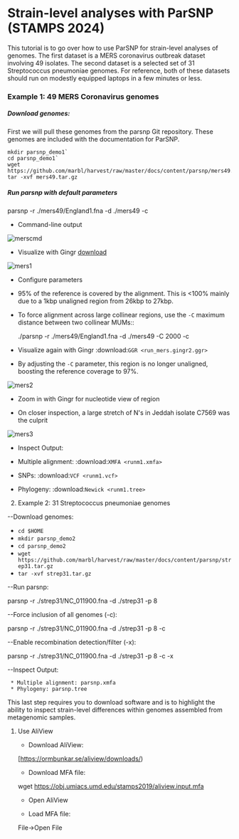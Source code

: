 # Strain-level analyses with ParSNP (STAMPS 2024)


This tutorial is to go over how to use ParSNP for strain-level analyses of genomes. The first dataset is a MERS coronavirus outbreak dataset involving 49 isolates. The second dataset is a selected set of 31 Streptococcus pneumoniae genomes. For reference, both of these datasets should run on modestly equipped laptops in a few minutes or less.

### Example 1: 49 MERS Coronavirus genomes

##### Download genomes: 

First we will pull these genomes from the parsnp Git repository. These genomes are included with the documentation for ParSNP.

```
mkdir parsnp_demo1`
cd parsnp_demo1`
wget https://github.com/marbl/harvest/raw/master/docs/content/parsnp/mers49.tar.gz
tar -xvf mers49.tar.gz
```

##### Run parsnp with default parameters 

 parsnp -r ./mers49/England1.fna -d ./mers49 -c
 
* Command-line output 

![merscmd](https://github.com/marbl/harvest/raw/master/docs/content/parsnp/run_mers.cmd1.png?raw=true)

* Visualize with Gingr [download](https://github.com/marbl/harvest/raw/master/docs/content/parsnp/run_mers.gingr1.ggr)

![mers1](https://github.com/marbl/harvest/raw/master/docs/content/parsnp/run_mers.gingr1.png?raw=true)

* Configure parameters

 - 95% of the reference is covered by the alignment. This is <100% mainly due to a 1kbp unaligned region from 26kbp to 27kbp.
 - To force alignment across large collinear regions, use the `-C` maximum distance between two collinear MUMs::
 
	./parsnp -r ./mers49/England1.fna -d ./mers49 -C 2000 -c
	
* Visualize again with Gingr :download:`GGR <run_mers.gingr2.ggr>`

 - By adjusting the `-C` parameter, this region is no longer unaligned, boosting the reference coverage to 97%.

![mers2](https://github.com/marbl/harvest/raw/master/docs/content/parsnp/run_mers.gingr2.png?raw=true)

* Zoom in with Gingr for nucleotide view of region

 - On closer inspection, a large stretch of N's in Jeddah isolate C7569 was the culprit
 
![mers3](https://github.com/marbl/harvest/raw/master/docs/content/parsnp/run_mers.gingr3.png?raw=true)
 
* Inspect Output:

 * Multiple alignment: :download:`XMFA <runm1.xmfa>` 
 * SNPs: :download:`VCF <runm1.vcf>`
 * Phylogeny: :download:`Newick <runm1.tree>`

2) <a name="part3e2">Example 2: 31 Streptococcus pneumoniae genomes </a>

 --Download genomes:
* `cd $HOME`
* `mkdir parsnp_demo2`
* `cd parsnp_demo2`
*  `wget https://github.com/marbl/harvest/raw/master/docs/content/parsnp/strep31.tar.gz`
*  `tar -xvf strep31.tar.gz`

 --Run parsnp:
  
parsnp -r ./strep31/NC_011900.fna -d ./strep31 -p 8

 --Force inclusion of all genomes (-c):
  
parsnp -r ./strep31/NC_011900.fna -d ./strep31 -p 8 -c

 --Enable recombination detection/filter (-x):
  
parsnp -r ./strep31/NC_011900.fna -d ./strep31 -p 8 -c -x

 --Inspect Output:
  
	 * Multiple alignment: parsnp.xmfa
	 * Phylogeny: parsnp.tree


This last step requires you to download software and is to highlight the ability to inspect strain-level differences within genomes assembled from metagenomic samples.

1) Use AliView 

    * Download AliView:

    [https://ormbunkar.se/aliview/downloads/)

    * Download MFA file:

    wget https://obj.umiacs.umd.edu/stamps2019/aliview.input.mfa

    * Open AliView
      
    * Load MFA file:

    File->Open File

